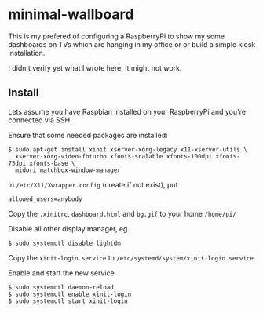 # minimal-wallboard

This is my prefered of configuring a RaspberryPi to show my some dashboards on
TVs which are hanging in my office or or build a simple kiosk installation.

I didn't verify yet what I wrote here. It might not work.

## Install

Lets assume you have Raspbian installed on your RaspberryPi and you're
connected via SSH.

Ensure that some needed packages are installed:
```
$ sudo apt-get install xinit xserver-xorg-legacy x11-xserver-utils \
  xserver-xorg-video-fbturbo xfonts-scalable xfonts-100dpi xfonts-75dpi xfonts-base \
  midori matchbox-window-manager
```

In `/etc/X11/Xwrapper.config` (create if not exist), put
```
allowed_users=anybody
```

Copy the `.xinitrc`, `dashboard.html` and `bg.gif` to your home `/home/pi/`

Disable all other display manager, eg.
```
$ sudo systemctl disable lightdm
```

Copy the `xinit-login.service` to `/etc/systemd/system/xinit-login.service`

Enable and start the new service
```
$ sudo systemctl daemon-reload
$ sudo systemctl enable xinit-login
$ sudo systemctl start xinit-login
```
